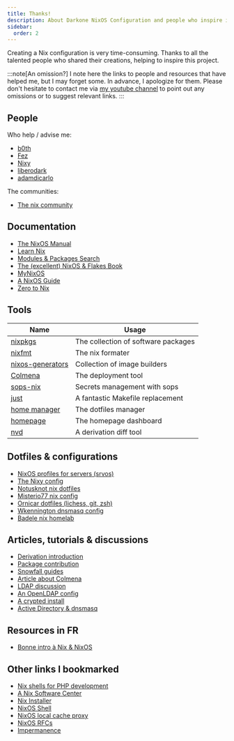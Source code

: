 ```yaml
---
title: Thanks!
description: About Darkone NixOS Configuration and people who inspire it.
sidebar:
  order: 2
---
```


Creating a Nix configuration is very time-consuming. Thanks to all the talented people who shared their creations, helping to inspire this project.

:::note[An omission?]
I note here the links to people and resources that have helped me, but I may forget some. In advance, I apologize for them. Please don't hesitate to contact me via [my youtube channel](https://www.youtube.com/@DarkoneLinux) to point out any omissions or to suggest relevant links.
:::

## People

Who help / advise me:

- [b0th](https://github.com/theobori/nixos-configuration)
- [Fez](https://github.com/CORAAL)
- [Nixy](https://github.com/anotherhadi/nixy)
- [liberodark](https://gist.github.com/liberodark)
- [adamdicarlo](https://github.com/adamdicarlo)

The communities:

- [The nix community](https://nixos.org/community/)

## Documentation

- [The NixOS Manual](https://nixos.org/manual/nixos/stable/)
- [Learn Nix](https://nixos.org/learn/)
- [Modules & Packages Search](https://search.nixos.org/)
- [The (excellent) NixOS & Flakes Book](https://nixos-and-flakes.thiscute.world/)
- [MyNixOS](https://mynixos.com/)
- [A NixOS Guide](https://github.com/mikeroyal/NixOS-Guide)
- [Zero to Nix](https://zero-to-nix.com/)

## Tools

| Name                                                                  | Usage                               |
|-----------------------------------------------------------------------|-------------------------------------|
| [nixpkgs](https://github.com/NixOS/nixpkgs)                           | The collection of software packages |
| [nixfmt](https://github.com/NixOS/nixfmt)                             | The nix formater                    |
| [nixos-generators](https://github.com/nix-community/nixos-generators) | Collection of image builders        |
| [Colmena](https://github.com/zhaofengli/colmena)                      | The deployment tool                 |
| [sops-nix](https://github.com/Mic92/sops-nix)                         | Secrets management with sops        |
| [just](https://github.com/casey/just)                                 | A fantastic Makefile replacement    |
| [home manager](https://github.com/nix-community/home-manager)         | The dotfiles manager                |
| [homepage](https://gethomepage.dev/)                                  | The homepage dashboard              |
| [nvd](https://gitlab.com/khumba/nvd)                                  | A derivation diff tool              |

## Dotfiles & configurations

- [NixOS profiles for servers (srvos)](https://github.com/nix-community/srvos)
- [The Nixy config](https://github.com/anotherhadi/nixy)
- [Notusknot nix dotfiles](https://github.com/notusknot/dotfiles-nix)
- [Misterio77 nix config](https://github.com/Misterio77/nix-config)
- [Ornicar dotfiles (lichess, git, zsh)](https://github.com/ornicar/dotfiles)
- [Wkennington dnsmasq config](https://github.com/wkennington/nixos/blob/master/common/sub/base-dnsmasq.nix)
- [Badele nix homelab](https://github.com/badele)

## Articles, tutorials & discussions

- [Derivation introduction](https://tonyfinn.com/blog/nix-from-first-principles-flake-edition/nix-5-derivation-intro/)
- [Package contribution](https://github.com/NixOS/nixpkgs/blob/master/pkgs%2FREADME.md)
- [Snowfall guides](https://snowfall.org/guides/lib/quickstart/)
- [Article about Colmena](https://oblivious.observer/posts/nixos-multi-host-deployment-with-flakes-and-colmena/)
- [LDAP discussion](https://www.reddit.com/r/NixOS/comments/1arf373/workstation_setup_with_multiple_users/)
- [An OpenLDAP config](https://gist.github.com/mbbx6spp/64f83aaa945cd52e75927100e5942b65)
- [A crypted install](https://codeberg.org/AndrewKvalheim/configuration/src/branch/main/Provisioning.md)
- [Active Directory & dnsmasq](https://serverfault.com/questions/964567/forwarding-active-directory-queries-through-dnsmasq)

## Resources in FR

- [Bonne intro à Nix & NixOS](https://books.snowcode.ovh/books/nix-et-nixos)

## Other links I bookmarked

- [Nix shells for PHP development](https://github.com/loophp/nix-shell/)
- [A Nix Software Center](https://github.com/snowfallorg/nix-software-center)
- [Nix Installer](https://github.com/DeterminateSystems/nix-installer)
- [NixOS Shell](https://github.com/Mic92/nixos-shell)
- [NixOS local cache proxy](https://dataswamp.org/~solene/2022-06-02-nixos-local-cache.html)
- [NixOS RFCs](https://github.com/NixOS/rfcs)
- [Impermanence](https://github.com/nix-community/impermanence)

